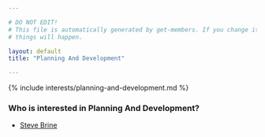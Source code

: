 ```yaml
---

# DO NOT EDIT!
# This file is automatically generated by get-members. If you change it, bad
# things will happen.

layout: default
title: "Planning And Development"

---
```


{% include interests/planning-and-development.md %}

### Who is interested in Planning And Development?


* [Steve Brine](/members/steve-brine.html)

